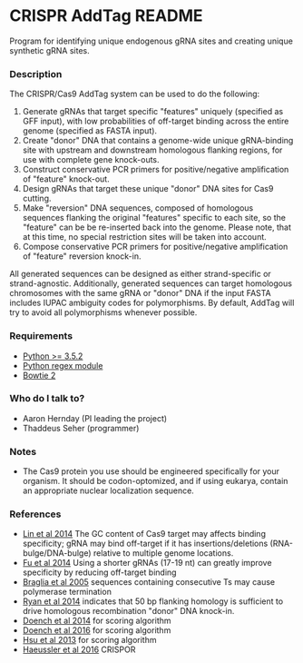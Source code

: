 # CRISPR AddTag README #

Program for identifying unique endogenous gRNA sites and creating unique synthetic gRNA sites.

### Description ###

The CRISPR/Cas9 AddTag system can be used to do the following:

 1. Generate gRNAs that target specific "features" uniquely (specified as GFF input), with low probabilities of off-target binding across the entire genome (specified as FASTA input).
 2. Create "donor" DNA that contains a genome-wide unique gRNA-binding site with upstream and downstream homologous flanking regions, for use with complete gene knock-outs.
 3. Construct conservative PCR primers for positive/negative amplification of "feature" knock-out.
 4. Design gRNAs that target these unique "donor" DNA sites for Cas9 cutting.
 5. Make "reversion" DNA sequences, composed of homologous sequences flanking the original "features" specific to each site, so the "feature" can be be re-inserted back into the genome. Please note, that at this time, no special restriction sites will be taken into account.
 6. Compose conservative PCR primers for positive/negative amplification of "feature" reversion knock-in.

All generated sequences can be designed as either strand-specific or strand-agnostic. Additionally, generated sequences can target homologous chromosomes with the same gRNA or "donor" DNA if the input FASTA includes IUPAC ambiguity codes for polymorphisms. By default, AddTag will try to avoid all polymorphisms whenever possible.

### Requirements ###

* [Python >= 3.5.2](https://www.python.org/downloads/)
* [Python regex module](https://pypi.python.org/pypi/regex)
* [Bowtie 2](http://bowtie-bio.sourceforge.net/bowtie2/)

### Who do I talk to? ###

* Aaron Hernday (PI leading the project)
* Thaddeus Seher (programmer)

### Notes ###

* The Cas9 protein you use should be engineered specifically for your organism. It should be codon-optomized, and if using eukarya, contain an appropriate nuclear localization sequence.

### References ###
* [Lin et al 2014](http://dx.doi.org/10.1093/nar/gku402) The GC content of Cas9 target may affects binding specificity; gRNA may bind off-target if it has insertions/deletions (RNA-bulge/DNA-bulge) relative to multiple genome locations.
* [Fu et al 2014](http://dx.doi.org/10.1038/nbt.2808) Using a shorter gRNAs (17-19 nt) can greatly improve specificity by reducing off-target binding
* [Braglia et al 2005](http://dx.doi.org/10.1074/jbc.M412238200) sequences containing consecutive Ts may cause polymerase termination
* [Ryan et al 2014](http://dx.doi.org/10.7554/eLife.03703) indicates that 50 bp flanking homology is sufficient to drive homologous recombination "donor" DNA knock-in.
* [Doench et al 2014](http://dx.doi.org/10.1038/nbt.3026) for scoring algorithm
* [Doench et al 2016](http://dx.doi.org/10.1038/nbt.3437) for scoring algorithm
* [Hsu et al 2013](http://dx.doi.org/10.1038/nbt.2647) for scoring algorithm
* [Haeussler et al 2016](http://dx.doi.org/10.1186/s13059-016-1012-2) CRISPOR
